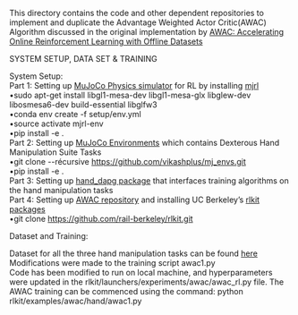This directory contains the code and other dependent repositories to implement and duplicate the Advantage Weighted Actor Critic(AWAC) Algorithm discussed in the original implementation by [AWAC: Accelerating Online Reinforcement Learning with Offline Datasets](https://arxiv.org/abs/2006.09359)



SYSTEM SETUP, DATA SET & TRAINING

System Setup:  
Part 1: Setting up [MuJoCo Physics simulator](https://mujoco.org/) for RL by installing [mjrl](https://github.com/aravindr93/mjrl/tree/master/setup)  
	•sudo apt-get install libgl1-mesa-dev  libgl1-mesa-glx libglew-dev libosmesa6-dev build-essential libglfw3  
	•conda env create -f setup/env.yml  
	•source activate mjrl-env  
	•pip install -e .  
Part 2:  Setting up [MuJoCo Environments](https://github.com/vikashplus/mj_envs) which contains Dexterous Hand Manipulation Suite Tasks  
	•git clone --récursive https://github.com/vikashplus/mj_envs.git  
	•pip install -e .  
Part 3: Setting up [hand_dapg package](https://github.com/aravindr93/hand_dapg/tree/master/dapg/examples) that interfaces training algorithms on the hand manipulation tasks  
Part 4: Setting up [AWAC repository](https://github.com/rail-berkeley/rlkit/tree/master/examples/awac) and installing UC Berkeley’s [rlkit packages](https://github.com/rail-berkeley/rlkit)  
	•git clone https://github.com/rail-berkeley/rlkit.git  


Dataset and Training:  

Dataset for all the three hand manipulation tasks can be found [here](https://drive.google.com/file/d/1SsVaQKZnY5UkuR78WrInp9XxTdKHbF0x/view)  
Modifications were made to the training script awac1.py  
Code has been modified to run on local machine, and hyperparameters were updated in the rlkit/launchers/experiments/awac/awac_rl.py file.   The AWAC training can be commenced using the command: python rlkit/examples/awac/hand/awac1.py




